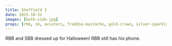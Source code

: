 ```yaml
---
title: Sheffield 3
date: 2015-10-31
images: [both-side.jpg]
props: [rbb, sb, aviators, freddie-mustache, gold-crown, silver-sparkly-crown, jewelry-box-chair, divine-eyebrows, iphone, custom-label, watch, ]
---
```

RBB and SBB dressed up for Halloween! RBB still has his phone.
